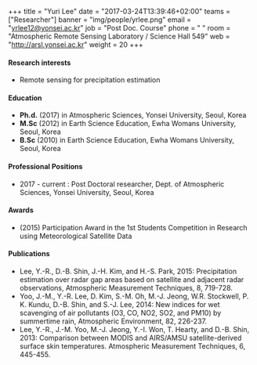 ﻿+++
title = "Yuri Lee"
date = "2017-03-24T13:39:46+02:00"
teams = ["Researcher"]
banner = "img/people/yrlee.png"
email = "yrlee12@yonsei.ac.kr"
job = "Post Doc. Course"
phone = " "
room = "Atmospheric Remote Sensing Laboratory / Science Hall 549"
web = "http://arsl.yonsei.ac.kr"
weight = 20
+++

#### Research interests
+ Remote sensing for precipitation estimation


#### Education
+ **Ph.d.**  (2017) in Atmospheric Sciences, Yonsei University, Seoul, Korea
+ **M.Sc**  (2012) in Earth Science Education, Ewha Womans University, Seoul, Korea
+ **B.Sc**  (2010) in Earth Science Education, Ewha Womans University, Seoul, Korea

#### Professional Positions
+ 2017 - current : Post Doctoral researcher, Dept. of Atmospheric Sciences, Yonsei University, Seoul, Korea

#### Awards
+ (2015) Participation Award in the 1st Students Competition in Research using Meteorological Satellite Data

#### Publications
+ Lee, Y.-R., D.-B. Shin, J.-H. Kim, and H.-S. Park, 2015: Precipitation estimation over radar gap areas based on satellite and adjacent radar observations, Atmospheric Measurement Techniques, 8, 719-728.
+ Yoo, J.-M., Y.-R. Lee, D. Kim, S.-M. Oh, M.-J. Jeong, W.R. Stockwell, P. K. Kundu, D.-B. Shin, and S.-J. Lee, 2014: New indices for wet scavenging of air pollutants (O3, CO, NO2, SO2, and PM10) by summertime rain, Atmospheric Environment, 82, 226-237.
+ Lee, Y.-R., J.-M. Yoo, M.-J. Jeong, Y.-I. Won, T. Hearty, and D.-B. Shin, 2013: Comparison between MODIS and AIRS/AMSU satellite-derived surface skin temperatures. Atmospheric Measurement Techniques, 6, 445-455.
